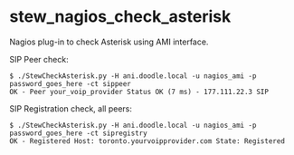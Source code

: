 # stew_nagios_check_asterisk
Nagios plug-in to check Asterisk using AMI interface.

SIP Peer check:
```
$ ./StewCheckAsterisk.py -H ani.doodle.local -u nagios_ami -p password_goes_here -ct sippeer
OK - Peer your_voip_provider Status OK (7 ms) - 177.111.22.3 SIP
```

SIP Registration check, all peers:
```
$ ./StewCheckAsterisk.py -H ani.doodle.local -u nagios_ami -p password_goes_here -ct sipregistry
OK - Registered Host: toronto.yourvoipprovider.com State: Registered
```

